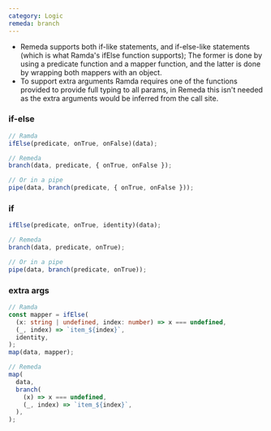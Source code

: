 ```yaml
---
category: Logic
remeda: branch
---
```


- Remeda supports both if-like statements, and if-else-like statements (which is
  what Ramda's ifElse function supports); The former is done by using a
  predicate function and a mapper function, and the latter is done by wrapping
  both mappers with an object.
- To support extra arguments Ramda requires one of the functions provided to
  provide full typing to all params, in Remeda this isn't needed as the extra
  arguments would be inferred from the call site.

### if-else

```ts
// Ramda
ifElse(predicate, onTrue, onFalse)(data);

// Remeda
branch(data, predicate, { onTrue, onFalse });

// Or in a pipe
pipe(data, branch(predicate, { onTrue, onFalse }));
```

### if

```ts
ifElse(predicate, onTrue, identity)(data);

// Remeda
branch(data, predicate, onTrue);

// Or in a pipe
pipe(data, branch(predicate, onTrue));
```

### extra args

```ts
// Ramda
const mapper = ifElse(
  (x: string | undefined, index: number) => x === undefined,
  (_, index) => `item_${index}`,
  identity,
);
map(data, mapper);

// Remeda
map(
  data,
  branch(
    (x) => x === undefined,
    (_, index) => `item_${index}`,
  ),
);
```
